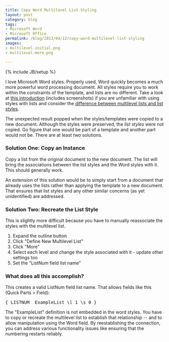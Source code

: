```yaml
---
title: Copy Word Multilevel List Styling
layout: post
category: blog
tags:
- Microsoft Word
- Microsoft Office
permalink: /blog/2013/04/12/copy-word-multilevel-list-styling
images:
- multilevel-initial.png
- multilevel-more.png

---
```

{% include JB/setup %}
<div id="node-265" class="node node-blog node-promoted">
  <div class="content clearfix">
    <div class="field field-name-body field-type-text-with-summary field-label-hidden"><div class="field-items"><div class="field-item even"><p>I love Microsoft Word styles. Properly used, Word quickly becomes a much more powerful word processing document. All styles require you to work within the constraints of the template, and lists are no different. Take a look at <a href="http://www.shaunakelly.com/word/numbering/numbering20072010.html">this introduction</a> (includes screenshots) if you are unfamiliar with using styles with lists and consider the <a href="http://blogs.office.com/b/microsoft-word/archive/2009/06/25/multilevel-lists-and-list-styles.aspx">difference between multilevel lists and list styles</a>.</p>
<p>The unexpected result popped when the styles/templates were copied to a new document. Although the styles were preserved, the <em>list styles</em> were not copied. Go figure that one would be part of a template and another part would not be. There are at least two solutions.</p>
<h3>
	Solution One: Copy an Instance</h3>
<p>Copy a list from the original document to the new document. The list will bring the associations between the list styles and the Word styles with it. This should generally work.</p>
<p>An extension of this solution would be to simply start from a document that already uses the lists rather than applying the template to a new document. That ensures that list styles and any other similar concerns (as yet unidentified) are addressed.</p>
<h3>
	Solution Two: Recreate the List Style</h3>
<p>This is slightly more difficult because you have to manually reassociate the styles with the multilevel list.</p>
<ol><li>
		Expand the outline button</li>
	<li>
		Click "Define New Multilevel List"</li>
	<li>
		Click "More"</li>
	<li>
		Select each level and change the style associated with it - update other settings too</li>
	<li>
		Set the "ListNum field list name"</li>
</ol><h3>
	What does all this accomplish?</h3>
<p>This creates a valid ListNum field list name. That allows fields like this (Quick Parts &gt; Field):</p>
<pre class="brush:vb">
{ LISTNUM  ExampleList \l 1 \s 0 }</pre>
<p>The "ExampleList" definition is not embedded in the word styles. You have to copy or recreate the multilevel list to establish that relationship -- and to allow manipulation using the Word field. By reestablishing the connection, you can address various functionality issues like ensuring that the numbering restarts reliably.</p>
</div></div></div>  </div>
</div>
